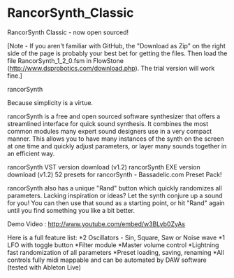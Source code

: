 RancorSynth_Classic
===================

RancorSynth Classic - now open sourced!

[Note - If you aren't familiar with GitHub, the "Download as Zip" on the right side of the page is probably your best bet for getting the files. Then load the file RancorSynth_1_2_0.fsm in FlowStone (http://www.dsprobotics.com/download.php).  The trial version will work fine.]

rancorSynth

Because simplicity is a virtue. 

rancorSynth is a free and open sourced software synthesizer that offers a streamlined interface for quick sound synthesis. It combines the most common modules many expert sound designers use in a very compact manner. This allows you to have many instances of the synth on the screen at one time and quickly adjust parameters, or layer many sounds together in an efficient way.

rancorSynth VST version download (v1.2) 
rancorSynth EXE version download (v1.2) 
52 presets for rancorSynth - Bassadelic.com Preset Pack! 

rancorSynth also has a unique "Rand" button which quickly randomizes all parameters. Lacking inspiration or ideas? Let the synth conjure up a sound for you! You can then use that sound as a starting point, or hit "Rand" again until you find something you like a bit better. 

Demo Video : http://www.youtube.com/embed/w3BLyb0ZyAs

Here is a full feature list:
*2 Oscillators - Sin, Square, Saw or Noise wave
*1 LFO with toggle button
*Filter module
*Master volume control
*Lightning fast randomization of all parameters
*Preset loading, saving, renaming
*All controls fully midi mappable and can be automated by DAW software (tested with Ableton Live)
